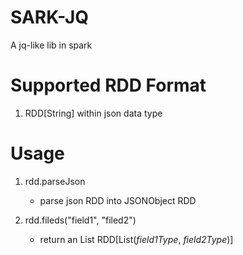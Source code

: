 SARK-JQ
========
A jq-like lib in spark


Supported RDD Format
====================

1. RDD[String] within json data type

Usage
=====

1. rdd.parseJson

    - parse json RDD into JSONObject RDD

2. rdd.fileds("field1", "filed2")

    - return an List RDD\[List(*field1Type*, *field2Type*)\]

